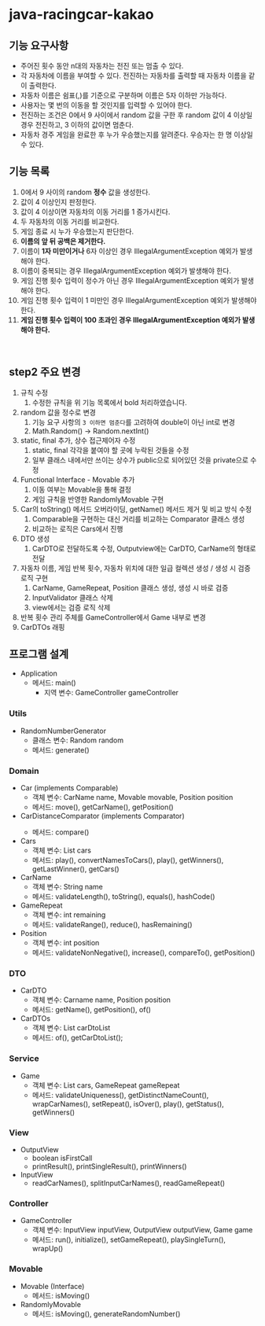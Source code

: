 # java-racingcar-kakao

## 기능 요구사항
- 주어진 횟수 동안 n대의 자동차는 전진 또는 멈출 수 있다.
- 각 자동차에 이름을 부여할 수 있다. 전진하는 자동차를 출력할 때 자동차 이름을 같이 출력한다.
- 자동차 이름은 쉼표(,)를 기준으로 구분하며 이름은 5자 이하만 가능하다.
- 사용자는 몇 번의 이동을 할 것인지를 입력할 수 있어야 한다.
- 전진하는 조건은 0에서 9 사이에서 random 값을 구한 후 random 값이 4 이상일 경우 전진하고, 3 이하의 값이면 멈춘다.
- 자동차 경주 게임을 완료한 후 누가 우승했는지를 알려준다. 우승자는 한 명 이상일 수 있다.


## 기능 목록
1. 0에서 9 사이의 random __정수__ 값을 생성한다.
2. 값이 4 이상인지 판정한다.
3. 값이 4 이상이면 자동차의 이동 거리를 1 증가시킨다.
4. 두 자동차의 이동 거리를 비교한다.
5. 게임 종료 시 누가 우승했는지 판단한다.
6. __이름의 앞 뒤 공백은 제거한다.__
7. 이름이 __1자 미만이거나__ 6자 이상인 경우 IllegalArgumentException 예외가 발생해야 한다.
8. 이름이 중복되는 경우 IllegalArgumentException 예외가 발생해야 한다.
9. 게임 진행 횟수 입력이 정수가 아닌 경우 IllegalArgumentException 예외가 발생해야 한다. 
10. 게임 진행 횟수 입력이 1 미만인 경우 IllegalArgumentException 예외가 발생해야 한다. 
11. __게임 진행 횟수 입력이 100 초과인 경우 IllegalArgumentException 예외가 발생해야 한다.__

<br>

## step2 주요 변경
1. 규칙 수정
   1. 수정한 규칙을 위 기능 목록에서 bold 처리하였습니다.
2. random 값을 정수로 변경 
   1. 기능 요구 사항의 `3 이하면 멈춘다`를 고려하여 double이 아닌 int로 변경 
   2. Math.Random() -> Random.nextInt()
3. static, final 추가, 상수 접근제어자 수정
   1. static, final 각각을 붙여야 할 곳에 누락된 것들을 수정
   2. 일부 클래스 내에서만 쓰이는 상수가 public으로 되어있던 것을 private으로 수정
4. Functional Interface - Movable 추가
   1. 이동 여부는 Movable을 통해 결정
   2. 게임 규칙을 반영한 RandomlyMovable 구현
5. Car의 toString() 메서드 오버라이딩, getName() 메서드 제거 및 비교 방식 수정
   1. Comparable을 구현하는 대신 거리를 비교하는 Comparator 클래스 생성
   2. 비교하는 로직은 Cars에서 진행
6. DTO 생성
   1. CarDTO로 전달하도록 수정, Outputview에는 CarDTO, CarName의 형태로 전달
7. 자동차 이름, 게임 반복 횟수, 자동차 위치에 대한 일급 컬렉션 생성 / 생성 시 검증 로직 구현
   1. CarName, GameRepeat, Position 클래스 생성, 생성 시 바로 검증
   2. InputValidator 클래스 삭제
   3. view에서는 검증 로직 삭제
7. 반복 횟수 관리 주체를 GameController에서 Game 내부로 변경
8. CarDTOs 래핑
   

## 프로그램 설계
- Application
  - 메서드: main()
    - 지역 변수: GameController gameController

### Utils
- RandomNumberGenerator
  - 클래스 변수: Random random
  - 메서드: generate()

### Domain
- Car (implements Comparable)
  - 객체 변수: CarName name, Movable movable, Position position
  - 메서드: move(), getCarName(), getPosition()
- CarDistanceComparator (implements Comparator<Car>)
  - 메서드: compare()
- Cars
  - 객체 변수: List<Car> cars
  - 메서드: play(), convertNamesToCars(), play(), getWinners(), getLastWinner(), getCars()
- CarName
  - 객체 변수: String name
  - 메서드: validateLength(), toString(), equals(), hashCode()
- GameRepeat
  - 객체 변수: int remaining
  - 메서드: validateRange(), reduce(), hasRemaining()
- Position
  - 객체 변수: int position
  - 메서드: validateNonNegative(), increase(), compareTo(), getPosition()

### DTO
- CarDTO
  - 객체 변수: Carname name, Position position
  - 메서드: getName(), getPosition(), of()
- CarDTOs
  - 객체 변수: List<CarDTO> carDtoList
  - 메서드: of(), getCarDtoList();

### Service
- Game 
  - 객체 변수: List<Car> cars, GameRepeat gameRepeat
  - 메서드: validateUniqueness(), getDistinctNameCount(), wrapCarNames(), setRepeat(), isOver(), play(), getStatus(), getWinners()

### View
- OutputView
  - boolean isFirstCall
  - printResult(), printSingleResult(), printWinners()
- InputView
  - readCarNames(), splitInputCarNames(), readGameRepeat()
  
### Controller
- GameController
  - 객체 변수: InputView inputView, OutputView outputView, Game game
  - 메서드: run(), initialize(), setGameRepeat(), playSingleTurn(), wrapUp()

### Movable
- Movable (Interface)
  - 메서드: isMoving()
- RandomlyMovable
  - 메서드: isMoving(), generateRandomNumber()
